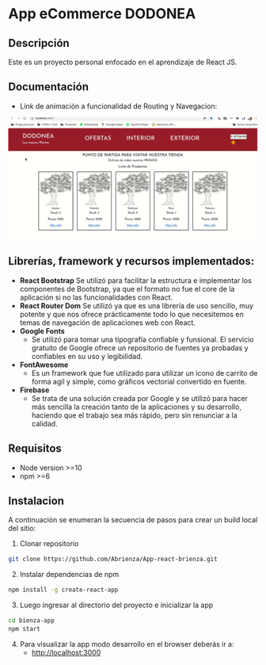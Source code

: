 # App eCommerce DODONEA

## Descripción

Este es un proyecto personal enfocado en el aprendizaje de React JS.

## Documentación

* Link de animación a funcionalidad de Routing y Navegacion:

![Enlace a  gif con la animación de la app doc/brienza-app-final.gif](doc/brienza-app.gif)

## Librerías, framework y recursos implementados:

  - **React Bootstrap**
    Se utilizó para facilitar la estructura e implementar los componentes de Bootstrap, ya que el formato no fue el core de la aplicación si no las funcionalidades con React.
  - **React Router Dom**
    Se utilizó ya que es una librería de uso sencillo, muy potente y que nos ofrece prácticamente todo lo que necesitemos en temas de navegación de aplicaciones web con React.
  - **Google Fonts**
    - Se utilizó para tomar una tipografía confiable y funsional. El servicio gratuito de Google ofrece un repositorio de fuentes ya probadas y confiables en su uso y legibilidad.
  - **FontAwesome**
    - Es un framework que fue utilizado para utilizar un icono de carrito de forma agil y simple, como gráficos vectorial convertido en fuente.
  - **Firebase**
    - Se trata de una solución creada por Google y se utilizó para hacer más sencilla la creación tanto de la aplicaciones y su desarrollo, haciendo que el trabajo sea más rápido, pero sin renunciar a la calidad.

## Requisitos

- Node version >=10
- npm >=6
## Instalacion

A continuación se enumeran la secuencia de pasos para crear un build local del sitio:

1. Clonar repositorio

```bash
git clone https://github.com/Abrienza/App-react-brienza.git
```

2. Instalar dependencias de npm 

```bash
npm install -g create-react-app
```

3. Luego ingresar al directorio del proyecto e inicializar la app

```bash
cd bienza-app
npm start
```

4. Para visualizar la app modo desarrollo en el browser deberás ir a:
    * [http://localhost:3000](http://localhost:3000)
